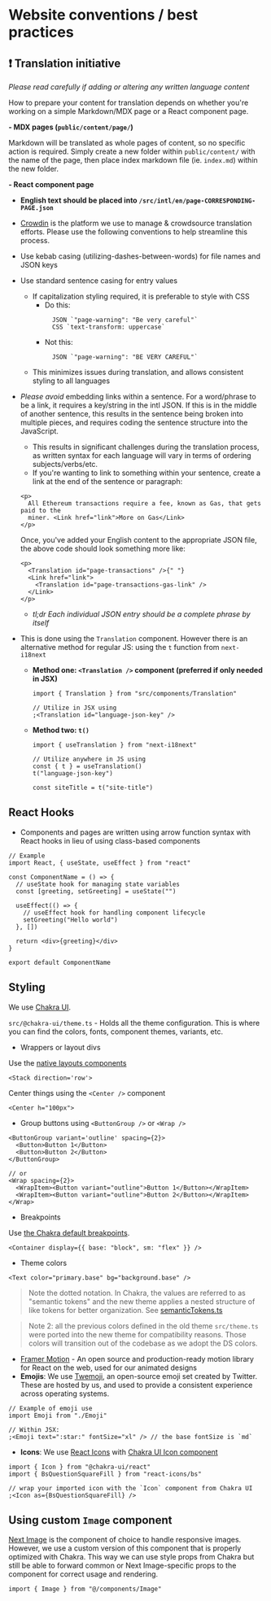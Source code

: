 # Website conventions / best practices

## ❗️ Translation initiative

_Please read carefully if adding or altering any written language content_

How to prepare your content for translation depends on whether you're working on a simple Markdown/MDX page or a React component page.

**- MDX pages (`public/content/page/`)**

Markdown will be translated as whole pages of content, so no specific action is required. Simply create a new folder within `public/content/` with the name of the page, then place index markdown file (ie. `index.md`) within the new folder.

**- React component page**

- **English text should be placed into `/src/intl/en/page-CORRESPONDING-PAGE.json`**
- [Crowdin](https://crowdin.com/) is the platform we use to manage & crowdsource translation efforts. Please use the following conventions to help streamline this process.
- Use kebab casing (utilizing-dashes-between-words) for file names and JSON keys
- Use standard sentence casing for entry values
  - If capitalization styling required, it is preferable to style with CSS
    - Do this:
      ```
        JSON `"page-warning": "Be very careful"`
        CSS `text-transform: uppercase`
      ```
    - Not this:
      ```
        JSON `"page-warning": "BE VERY CAREFUL"`
      ```
  - This minimizes issues during translation, and allows consistent styling to all languages
- _Please avoid_ embedding links within a sentence. For a word/phrase to be a link, it requires a key/string in the intl JSON. If this is in the middle of another sentence, this results in the sentence being broken into multiple pieces, and requires coding the sentence structure into the JavaScript.

  - This results in significant challenges during the translation process, as written syntax for each language will vary in terms of ordering subjects/verbs/etc.
  - If you're wanting to link to something within your sentence, create a link at the end of the sentence or paragraph:

  ```tsx
  <p>
    All Ethereum transactions require a fee, known as Gas, that gets paid to the
    miner. <Link href="link">More on Gas</Link>
  </p>
  ```

  Once, you've added your English content to the appropriate JSON file, the above code should look something more like:

  ```tsx
  <p>
    <Translation id="page-transactions" />{" "}
    <Link href="link">
      <Translation id="page-transactions-gas-link" />
    </Link>
  </p>
  ```

  - _tl;dr Each individual JSON entry should be a complete phrase by itself_

- This is done using the `Translation` component. However there is an alternative method for regular JS: using the `t` function from `next-i18next`

  - **Method one: `<Translation />` component (preferred if only needed in JSX)**

    ```tsx
    import { Translation } from "src/components/Translation"

    // Utilize in JSX using
    ;<Translation id="language-json-key" />
    ```

  - **Method two: `t()`**

    ```tsx
    import { useTranslation } from "next-i18next"

    // Utilize anywhere in JS using
    const { t } = useTranslation()
    t("language-json-key")
    ```

    ```tsx
    const siteTitle = t("site-title")
    ```

## React Hooks

- Components and pages are written using arrow function syntax with React hooks in lieu of using class-based components

```tsx
// Example
import React, { useState, useEffect } from "react"

const ComponentName = () => {
  // useState hook for managing state variables
  const [greeting, setGreeting] = useState("")

  useEffect(() => {
    // useEffect hook for handling component lifecycle
    setGreeting("Hello world")
  }, [])

  return <div>{greeting}</div>
}

export default ComponentName
```

## Styling

We use [Chakra UI](https://chakra-ui.com/).

`src/@chakra-ui/theme.ts` - Holds all the theme configuration. This is where you can find the colors, fonts, component themes, variants, etc.

- Wrappers or layout divs

Use the [native layouts components](https://chakra-ui.com/docs/components/box)

```tsx
<Stack direction='row'>
```

Center things using the `<Center />` component

```tsx
<Center h="100px">
```

- Group buttons using `<ButtonGroup />` or `<Wrap />`

```tsx
<ButtonGroup variant='outline' spacing={2}>
  <Button>Button 1</Button>
  <Button>Button 2</Button>
</ButtonGroup>

// or
<Wrap spacing={2}>
  <WrapItem><Button variant="outline">Button 1</Button></WrapItem>
  <WrapItem><Button variant="outline">Button 2</Button></WrapItem>
</Wrap>
```

- Breakpoints

Use [the Chakra default breakpoints](https://chakra-ui.com/docs/styled-system/theme#breakpoints).

```tsx
<Container display={{ base: "block", sm: "flex" }} />
```

- Theme colors

```tsx
<Text color="primary.base" bg="background.base" />
```

> Note the dotted notation. In Chakra, the values are referred to as "semantic tokens" and the new theme applies a nested structure of like tokens for better organization. See [semanticTokens.ts](../src/@chakra-ui/semanticTokens.ts)

> Note 2: all the previous colors defined in the old theme `src/theme.ts` were
> ported into the new theme for compatibility reasons. Those colors will
> transition out of the codebase as we adopt the DS colors.

- [Framer Motion](https://www.framer.com/motion/) - An open source and production-ready motion library for React on the web, used for our animated designs
- **Emojis**: We use [Twemoji](https://twemoji.twitter.com/), an open-source emoji set created by Twitter. These are hosted by us, and used to provide a consistent experience across operating systems.

```tsx
// Example of emoji use
import Emoji from "./Emoji"

// Within JSX:
;<Emoji text=":star:" fontSize="xl" /> // the base fontSize is `md`
```

- **Icons**: We use [React Icons](https://react-icons.github.io/react-icons/)
  with [Chakra UI Icon component](https://chakra-ui.com/docs/components/icon/usage)

```tsx
import { Icon } from "@chakra-ui/react"
import { BsQuestionSquareFill } from "react-icons/bs"

// wrap your imported icon with the `Icon` component from Chakra UI
;<Icon as={BsQuestionSquareFill} />
```

## Using custom `Image` component

[Next Image](https://nextjs.org/docs/pages/api-reference/components/image) is the component of choice to handle responsive images. However, we use a custom version of this component that is properly optimized with Chakra. This way we can use style props from Chakra but still be able to forward common or Next Image-specific props to the component for correct usage and rendering.

```tsx
import { Image } from "@/components/Image"
```
